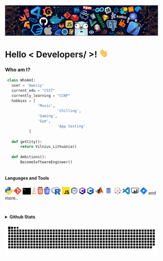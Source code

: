 ![Github Banner](https://github.com/aweiiy/aweiiy/blob/main/banner.png)
<h1> Hello < Developers/ >! <img src = "https://raw.githubusercontent.com/aweiiy/aweiiy/master/wave.gif" width = 30px> </h1>
<p align='center'>
</p>
  
### Who am I?

 ```python
  class WhoAmI:
    user = 'Aweiiy'
	current_edu = "CSIT"
    currently_learning = "CCNP"
	hobbies = [
				'Music',
                         'Chilling',
			 	'Gaming',
				'Gym',
                         'App testing'
			]
	
	def getCity():
		return Vilnius_Lithuania()
	
	def Ambitions():
		BecomeSoftwareEngineer()
	
 ```



#### Languages and Tools 
<p>
  <code><img height="25" src="https://raw.githubusercontent.com/aweiiy/aweiiy/main/svg/python-5.svg" alt="Python"></code>
  <code><img height="25" src="https://raw.githubusercontent.com/aweiiy/aweiiy/main/svg/git-icon.svg" alt="git"></code>
  <code><img height="22" src="https://raw.githubusercontent.com/aweiiy/aweiiy/main/svg/terminal-1.svg" alt="terminal"></code>
  <code><img height="27" src="https://raw.githubusercontent.com/aweiiy/aweiiy/main/svg/java-4.svg" alt="java"></code>
  <code><img height="25" src="https://raw.githubusercontent.com/aweiiy/aweiiy/main/svg/html-5.svg" alt="HTML"></code>
  <code><img height="25" src="https://raw.githubusercontent.com/aweiiy/aweiiy/main/svg/css-3.svg" alt="CSS"></code>
  <code><img height="25" src="https://raw.githubusercontent.com/aweiiy/aweiiy/main/svg/r-lang.svg" alt="R"></code>
  <code><img height="25" src="https://raw.githubusercontent.com/aweiiy/aweiiy/main/svg/javascript.svg" alt="JavaScript"></code>
  <code><img height="25" src="https://raw.githubusercontent.com/aweiiy/aweiiy/main/svg/c-2975.svg" alt="C"></code>
  <code><img height="25" src="https://github.com/aweiiy/aweiiy/blob/main/svg/68747470733a2f2f646576656c6f7065722e6665646f726170726f6a6563742e6f72672f7374617469632f6c6f676f2f6373686172702e706e67.png?raw=true" alt="C"></code>
  <code><img height="25" src="https://raw.githubusercontent.com/aweiiy/aweiiy/main/svg/cpp_logo.svg" alt="C"></code>
  <code><img height="25" src="https://raw.githubusercontent.com/aweiiy/aweiiy/master/svg/Matlab_Logo.png" alt="MATLAB"></code>
  <code><img height="26" src="https://raw.githubusercontent.com/aweiiy/aweiiy/main/svg/sql.png" alt="SQL"></code>
  <code><img height="25" src="https://raw.githubusercontent.com/aweiiy/aweiiy/main/svg/tableau-software.svg" alt="Tableau"></code>
  <code><img height="25" src="https://raw.githubusercontent.com/aweiiy/aweiiy/main/svg/visual-studio-code-1.svg" alt="Visual Code Studio"></code>
  <code><img height="25" src="https://raw.githubusercontent.com/aweiiy/aweiiy/main/svg/power-bi-1.svg" alt="Power BI"></code>
  <code><img height="25" src="https://raw.githubusercontent.com/aweiiy/aweiiy/main/svg/jira-3.svg" alt="Jira"></code>
  and more..

</p>

<br />

<p>
    <details>
     <summary><strong>Github Stats</strong></summary>
     
[![Aweiiy's github stats](https://github-readme-stats.vercel.app/api?username=aweiiy&count_private=true&show_icons=true&theme=blue-green&hide_rank=false&hide=stars&include_all_commits=true)](https://github.com/aweiiy?tab=repositories)&nbsp;&nbsp;
    </details>
</p>


<div>
  <img src="https://raw.githubusercontent.com/aweiiy/aweiiy/main/github-contribution-grid-snake.svg" alt="snakeAnim"></center>
</div>
